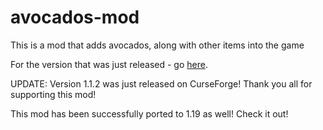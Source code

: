 # avocados-mod
This is a mod that adds avocados, along with other items into the game

For the version that was just released - go [here](https://www.curseforge.com/minecraft/mc-mods/the-avocados-mod).


UPDATE:
Version 1.1.2 was just released on CurseForge! Thank you all for supporting this mod!

This mod has been successfully ported to 1.19 as well! Check it out!
